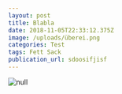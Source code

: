 ```yaml
---
layout: post
title: Blabla
date: 2018-11-05T22:33:12.375Z
image: /uploads/überei.png
categories: Test
tags: Fett Sack
publication_url: sdoosifjisf
---
```

![null](/uploads/überei.png)
